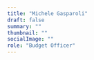 ```yaml
---
title: "Michele Gasparoli"
draft: false
summary: ""
thumbnail: ""
socialImage: ""
role: "Budget Officer"
---
```


